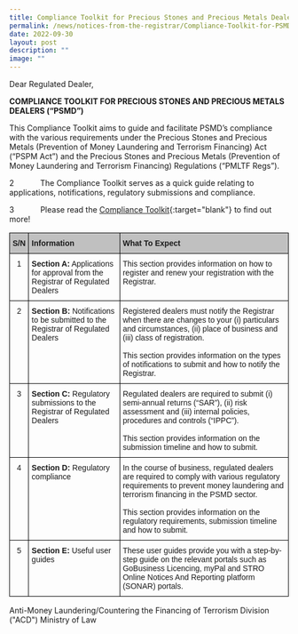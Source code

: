 ```yaml
---
title: Compliance Toolkit for Precious Stones and Precious Metals Dealers (“PSMD”)
permalink: /news/notices-from-the-registrar/Compliance-Toolkit-for-PSMD/
date: 2022-09-30
layout: post
description: ""
image: ""
---
```

Dear Regulated Dealer,

**COMPLIANCE TOOLKIT FOR PRECIOUS STONES AND PRECIOUS METALS DEALERS (“PSMD”)**

This Compliance Toolkit aims to guide and facilitate PSMD’s compliance with the various requirements under the Precious Stones and Precious Metals (Prevention of Money Laundering and Terrorism Financing) Act (“PSPM Act”) and the Precious Stones and Precious Metals (Prevention of Money Laundering and Terrorism Financing) Regulations (“PMLTF Regs”).

2            The Compliance Toolkit serves as a quick guide relating to applications, notifications, regulatory submissions and compliance.

3            Please read the [Compliance Toolkit](/images/Compliance%20Toolkit%20for%20PSMD_20220908.pdf){:target="blank"} to find out more!


<style type="text/css">
.tg  {border-collapse:collapse;border-spacing:0;}
.tg td{border-color:black;border-style:solid;border-width:1px;font-family:Arial, sans-serif;font-size:14px;
  overflow:hidden;padding:10px 5px;word-break:normal;}
.tg th{border-color:black;border-style:solid;border-width:1px;font-family:Arial, sans-serif;font-size:14px;
  font-weight:normal;overflow:hidden;padding:10px 5px;word-break:normal;}
.tg .tg-baqh{text-align:center;vertical-align:top}
.tg .tg-y6fn{background-color:#c0c0c0;text-align:left;vertical-align:top}
.tg .tg-0lax{text-align:left;vertical-align:top}
</style>
<table class="tg">
<thead>
  <tr>
    <th class="tg-y6fn"><span style="font-weight:bold">S/N</span></th>
    <th class="tg-y6fn"><span style="font-weight:bold">Information</span></th>
    <th class="tg-y6fn"><span style="font-weight:bold">What To Expect</span></th>
  </tr>
</thead>
<tbody>
  <tr>
    <td class="tg-baqh">1</td>
    <td class="tg-0lax"><span style="font-weight:bold">Section A:</span> Applications for approval from the Registrar of Regulated Dealers</td>
    <td class="tg-0lax">This section provides information on how to register and renew your registration with the Registrar.</td>
  </tr>
  <tr>
    <td class="tg-baqh">2</td>
    <td class="tg-0lax"><span style="font-weight:bold">Section B:</span> Notifications to be submitted to the Registrar of Regulated Dealers</td>
    <td class="tg-0lax">Registered dealers must notify the Registrar when there are changes to your (i) particulars and circumstances, (ii) place of business and (iii) class of registration.<br><br>This section provides information on the types of notifications to submit and how to notify the Registrar.</td>
  </tr>
  <tr>
    <td class="tg-baqh">3</td>
    <td class="tg-0lax"><span style="font-weight:bold">Section C:</span> Regulatory submissions to the Registrar of Regulated Dealers</td>
    <td class="tg-0lax">Regulated dealers are required to submit (i) semi-annual returns (“SAR”), (ii) risk assessment and (iii) internal policies, procedures and controls (“IPPC”).<br><br>This section provides information on the submission timeline and how to submit.</td>
  </tr>
  <tr>
    <td class="tg-baqh">4</td>
    <td class="tg-0lax"><span style="font-weight:bold">Section D: </span>Regulatory compliance</td>
    <td class="tg-0lax">In the course of business, regulated dealers are required to comply with various regulatory requirements to prevent money laundering and terrorism financing in the PSMD sector.<br><br>This section provides information on the regulatory requirements, submission timeline and how to submit.</td>
  </tr>
  <tr>
    <td class="tg-baqh">5</td>
    <td class="tg-0lax"><span style="font-weight:bold">Section E:</span> Useful user guides</td>
    <td class="tg-0lax">These user guides provide you with a step-by-step guide on the relevant portals such as GoBusiness Licencing, myPal and STRO Online Notices And Reporting platform (SONAR) portals.</td>
  </tr>
</tbody>
</table>

Anti-Money Laundering/Countering the Financing of Terrorism Division ("ACD")
Ministry of Law